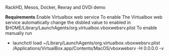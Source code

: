 RackHD, Mesos, Docker, Rexray and DVDi demo

<B>Requirements</B>
Enable Virtualbox web service
To enable The Virtualbox web service automatically change the disbled value to enabled in $HOME/Library/LaunchAgents/org.virtualbox.vboxwebsrv.plist
To enable manually run
- launchctl load ~/Library/LaunchAgents/org.virtualbox.vboxwebsrv.plist
/Applications/VirtualBox.app/Contents/MacOS/vboxwebsrv -H 0.0.0.0 -v
